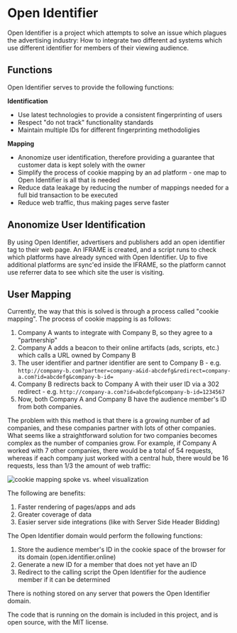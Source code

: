 # Open Identifier

Open Identifier is a project which attempts to solve an issue which plagues the advertising industry:  How to integrate two different ad systems which use different identifier for members of their viewing audience.

## Functions

Open Identifier serves to provide the following functions:

**Identification**

* Use latest technologies to provide a consistent fingerprinting of users
* Respect "do not track" functionality standards
* Maintain multiple IDs for different fingerprinting methodoligies

**Mapping**

* Anonomize user identification, therefore providing a guarantee that customer data is kept solely with the owner
* Simplify the process of cookie mapping by an ad platform - one map to Open Identifier is all that is needed
* Reduce data leakage by reducing the number of mappings needed for a full bid transaction to be executed
* Reduce web traffic, thus making pages serve faster

## Anonomize User Identification

By using Open Identifier, advertisers and publishers add an open identifier tag to their web page.  An IFRAME is created, and a script runs to check which platforms have already synced with Open Identifier.  Up to five additional platforms are sync'ed inside the IFRAME, so the platform cannot use referrer data to see which site the user is visiting. 

## User Mapping

Currently, the way that this is solved is through a process called "cookie mapping".  The process of cookie mapping is as follows:

1. Company A wants to integrate with Company B, so they agree to a "partnership"
2. Company A adds a beacon to their online artifacts (ads, scripts, etc.) which calls a URL owned by Company B
3. The user identifier and partner identifier are sent to Company B - e.g. `http://company-b.com?partner=company-a&id-abcdefg&redirect=company-a.com?id=abcdefg&company-b-id=`
4. Company B redirects back to Company A with their user ID via a 302 redirect - e.g. `http://company-a.com?id=abcdefg&company-b-id=1234567`
5. Now, both Company A and Company B have the audience member's ID from both companies.

The problem with this method is that there is a growing number of ad companies, and these companies partner with lots of other companies.  What seems like a straightforward solution for two companies becomes complex as the number of companies grow.  For example, if Company A worked with 7 other companies, there would be a total of 54 requests, whereas if each company just worked with a central hub, there would be 16 requests, less than 1/3 the amount of web traffic:

![cookie mapping spoke vs. wheel visualization](https://docs.google.com/drawings/d/1lxv1EKDxpBSKkesH-UU7MVLfhGg8PBWuljZblBTUtoY/pub?w=1106&h=580)

The following are benefits:

1. Faster rendering of pages/apps and ads
2. Greater coverage of data
3. Easier server side integrations (like with Server Side Header Bidding)

The Open Identifier domain would perform the following functions:

1. Store the audience member's ID in the cookie space of the browser for its domain (open.identifier.online)
2. Generate a new ID for a member that does not yet have an ID
3. Redirect to the calling script the Open Identifier for the audience member if it can be determined

There is nothing stored on any server that powers the Open Identifier domain.

The code that is running on the domain is included in this project, and is open source, with the MIT license.

